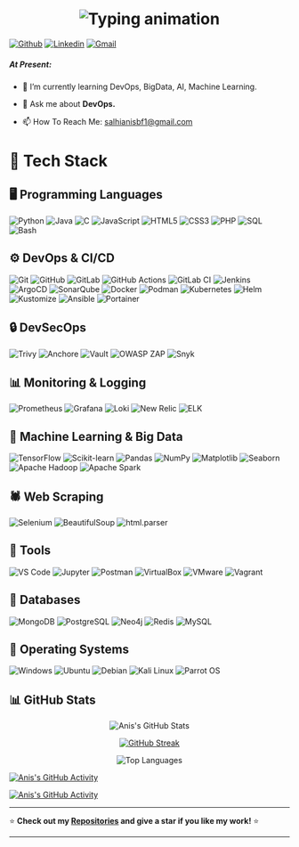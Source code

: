 
<h1 align="center">
  <img src="https://readme-typing-svg.demolab.com?font=Fira+Code&size=30&duration=3000&pause=1000&color=000000&center=true&vCenter=true&width=500&lines=Hi,+I'm+SALHI+Anis;DevOps+Engineer;Open+Source+Contributor;Welcome+to+my+profile!" alt="Typing animation" />
</h1>






<!-- Social Media / Contacts Badges -->

[![Github](https://img.shields.io/badge/-Github-000?style=flat&logo=Github&logoColor=white)](https://github.com/Salhianis1)
[![Linkedin](https://img.shields.io/badge/-LinkedIn-blue?style=flat&logo=Linkedin&logoColor=white)](https://www.linkedin.com/in/anis-salhi-4ab324229/)
[![Gmail](https://img.shields.io/badge/-Gmail-c14438?style=flat&logo=Gmail&logoColor=white)](mailto:salhianisbf1@gmail.com)

##### At Present:

- 🌱 I’m currently learning DevOps, BigData, AI, Machine Learning. 

- 💬 Ask me about **DevOps.**

- 📫 How To Reach Me: salhianisbf1@gmail.com

# 💼 Tech Stack

## 🖥️ Programming Languages  
![Python](https://img.shields.io/badge/Python-3776AB?style=for-the-badge&logo=python&logoColor=white)
![Java](https://img.shields.io/badge/Java-007396?style=for-the-badge&logo=java&logoColor=white)
![C](https://img.shields.io/badge/C-00599C?style=for-the-badge&logo=c&logoColor=white)
![JavaScript](https://img.shields.io/badge/JavaScript-F7DF1E?style=for-the-badge&logo=javascript&logoColor=black)
![HTML5](https://img.shields.io/badge/HTML5-E34F26?style=for-the-badge&logo=html5&logoColor=white)
![CSS3](https://img.shields.io/badge/CSS3-1572B6?style=for-the-badge&logo=css3&logoColor=white)
![PHP](https://img.shields.io/badge/PHP-777BB4?style=for-the-badge&logo=php&logoColor=white)
![SQL](https://img.shields.io/badge/SQL-4479A1?style=for-the-badge&logo=mysql&logoColor=white)
![Bash](https://img.shields.io/badge/Bash-4EAA25?style=for-the-badge&logo=gnubash&logoColor=white)

## ⚙️ DevOps & CI/CD  
![Git](https://img.shields.io/badge/Git-F05032?style=for-the-badge&logo=git&logoColor=white)
![GitHub](https://img.shields.io/badge/GitHub-181717?style=for-the-badge&logo=github&logoColor=white)
![GitLab](https://img.shields.io/badge/GitLab-FC6D26?style=for-the-badge&logo=gitlab&logoColor=white)
![GitHub Actions](https://img.shields.io/badge/GitHub_Actions-2088FF?style=for-the-badge&logo=githubactions&logoColor=white)
![GitLab CI](https://img.shields.io/badge/GitLab_CI-FC6D26?style=for-the-badge&logo=gitlab&logoColor=white)
![Jenkins](https://img.shields.io/badge/Jenkins-D24939?style=for-the-badge&logo=jenkins&logoColor=white)
![ArgoCD](https://img.shields.io/badge/ArgoCD-FE5D26?style=for-the-badge&logo=argo&logoColor=white)
![SonarQube](https://img.shields.io/badge/SonarQube-4E9BCD?style=for-the-badge&logo=sonarqube&logoColor=white)
![Docker](https://img.shields.io/badge/Docker-2496ED?style=for-the-badge&logo=docker&logoColor=white)
![Podman](https://img.shields.io/badge/Podman-892CA0?style=for-the-badge&logo=podman&logoColor=white)
![Kubernetes](https://img.shields.io/badge/Kubernetes-326CE5?style=for-the-badge&logo=kubernetes&logoColor=white)
![Helm](https://img.shields.io/badge/Helm-0F1689?style=for-the-badge&logo=helm&logoColor=white)
![Kustomize](https://img.shields.io/badge/Kustomize-326CE5?style=for-the-badge&logo=kubernetes&logoColor=white)
![Ansible](https://img.shields.io/badge/Ansible-EE0000?style=for-the-badge&logo=ansible&logoColor=white)
![Portainer](https://img.shields.io/badge/Portainer-13BEF9?style=for-the-badge&logo=portainer&logoColor=white)

## 🔒 DevSecOps  
![Trivy](https://img.shields.io/badge/Trivy-0D83CD?style=for-the-badge&logo=trivy&logoColor=white)
![Anchore](https://img.shields.io/badge/Anchore-2647A3?style=for-the-badge&logo=anchore&logoColor=white)
![Vault](https://img.shields.io/badge/Vault-000000?style=for-the-badge&logo=vault&logoColor=white)
![OWASP ZAP](https://img.shields.io/badge/OWASP_ZAP-1A1A1A?style=for-the-badge&logo=owasp&logoColor=white)
![Snyk](https://img.shields.io/badge/Snyk-4C4A73?style=for-the-badge&logo=snyk&logoColor=white)

## 📊 Monitoring & Logging  
![Prometheus](https://img.shields.io/badge/Prometheus-E6522C?style=for-the-badge&logo=prometheus&logoColor=white)
![Grafana](https://img.shields.io/badge/Grafana-F46800?style=for-the-badge&logo=grafana&logoColor=white)
![Loki](https://img.shields.io/badge/Loki-0E0E52?style=for-the-badge&logo=loki&logoColor=white)
![New Relic](https://img.shields.io/badge/New_Relic-008C99?style=for-the-badge&logo=newrelic&logoColor=white)
![ELK](https://img.shields.io/badge/ELK_Stack-005571?style=for-the-badge&logo=elasticstack&logoColor=white)

## 🧠 Machine Learning & Big Data  
![TensorFlow](https://img.shields.io/badge/TensorFlow-FF6F00?style=for-the-badge&logo=tensorflow&logoColor=white)
![Scikit-learn](https://img.shields.io/badge/Scikit--learn-F7931E?style=for-the-badge&logo=scikit-learn&logoColor=white)
![Pandas](https://img.shields.io/badge/Pandas-150458?style=for-the-badge&logo=pandas&logoColor=white)
![NumPy](https://img.shields.io/badge/NumPy-013243?style=for-the-badge&logo=numpy&logoColor=white)
![Matplotlib](https://img.shields.io/badge/Matplotlib-3776AB?style=for-the-badge&logo=matplotlib&logoColor=white)
![Seaborn](https://img.shields.io/badge/Seaborn-7EB0DB?style=for-the-badge)
![Apache Hadoop](https://img.shields.io/badge/Hadoop-66CCFF?style=for-the-badge&logo=apachehadoop&logoColor=black)
![Apache Spark](https://img.shields.io/badge/Spark-E25A1C?style=for-the-badge&logo=apachespark&logoColor=white)

## 🕷️ Web Scraping  
![Selenium](https://img.shields.io/badge/Selenium-43B02A?style=for-the-badge&logo=selenium&logoColor=white)
![BeautifulSoup](https://img.shields.io/badge/BeautifulSoup-964B00?style=for-the-badge)
![html.parser](https://img.shields.io/badge/html.parser-FF9900?style=for-the-badge)

## 🧰 Tools  
![VS Code](https://img.shields.io/badge/VS_Code-007ACC?style=for-the-badge&logo=visual-studio-code&logoColor=white)
![Jupyter](https://img.shields.io/badge/Jupyter-F37626?style=for-the-badge&logo=jupyter&logoColor=white)
![Postman](https://img.shields.io/badge/Postman-FF6C37?style=for-the-badge&logo=postman&logoColor=white)
![VirtualBox](https://img.shields.io/badge/VirtualBox-183A61?style=for-the-badge&logo=virtualbox&logoColor=white)
![VMware](https://img.shields.io/badge/VMware-607078?style=for-the-badge&logo=vmware&logoColor=white)
![Vagrant](https://img.shields.io/badge/Vagrant-1563FF?style=for-the-badge&logo=vagrant&logoColor=white)

## 💽 Databases  
![MongoDB](https://img.shields.io/badge/MongoDB-47A248?style=for-the-badge&logo=mongodb&logoColor=white)
![PostgreSQL](https://img.shields.io/badge/PostgreSQL-336791?style=for-the-badge&logo=postgresql&logoColor=white)
![Neo4j](https://img.shields.io/badge/Neo4j-008CC1?style=for-the-badge&logo=neo4j&logoColor=white)
![Redis](https://img.shields.io/badge/Redis-DC382D?style=for-the-badge&logo=redis&logoColor=white)
![MySQL](https://img.shields.io/badge/MySQL-4479A1?style=for-the-badge&logo=mysql&logoColor=white)

## 💽 Operating Systems  
![Windows](https://img.shields.io/badge/Windows-0078D6?style=for-the-badge&logo=windows&logoColor=white)
![Ubuntu](https://img.shields.io/badge/Ubuntu-E95420?style=for-the-badge&logo=ubuntu&logoColor=white)
![Debian](https://img.shields.io/badge/Debian-A81D33?style=for-the-badge&logo=debian&logoColor=white)
![Kali Linux](https://img.shields.io/badge/Kali_Linux-557C94?style=for-the-badge&logo=kalilinux&logoColor=white)
![Parrot OS](https://img.shields.io/badge/Parrot_OS-00bfff?style=for-the-badge)

## 📊 GitHub Stats

<p align="center">
  <img src="https://github-readme-stats.vercel.app/api?username=Salhianis1&show_icons=true&hide_border=false&title_color=ffffff&text_color=daf7dc&icon_color=bb2acf&bg_color=191919" alt="Anis's GitHub Stats" />
</p>

<p align="center">
  <a href="https://git.io/streak-stats">
    <img src="https://github-readme-streak-stats.herokuapp.com?user=Salhianis1&theme=dark&hide_border=false" alt="GitHub Streak" />
  </a>
</p>

<p align="center">
  <img src="https://github-readme-stats.vercel.app/api/top-langs/?username=Salhianis1&layout=compact&hide_border=false&title_color=ffffff&text_color=daf7dc&icon_color=bb2acf&bg_color=191919" alt="Top Languages" />
</p>

[![Anis's GitHub Activity](https://github-readme-activity-graph.vercel.app/graph?username=Salhianis1&theme=light&area=true&line=a0aec0&point=718096&area_color=a0aec077&bg_color=f7fafc&hide_border=true)](https://github.com/Salhianis1)

[![Anis's GitHub Activity](https://github-readme-activity-graph.vercel.app/graph?username=Salhianis1&theme=light&area=true&line=a0aec0&point=718096&area_color=a0aec077&bg_color=f7fafc&hide_border=true&width=400&height=200)](https://github.com/Salhianis1)

---

⭐ **Check out my [Repositories](https://github.com/Salhianis1?tab=repositories) and give a star if you like my work!** ⭐

---








